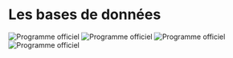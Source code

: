 # Les bases de données

![Programme officiel ](assets/bo1.png)
![Programme officiel ](assets/bo2.png)
![Programme officiel ](assets/bo3.png)
![Programme officiel ](assets/bo4.png)

